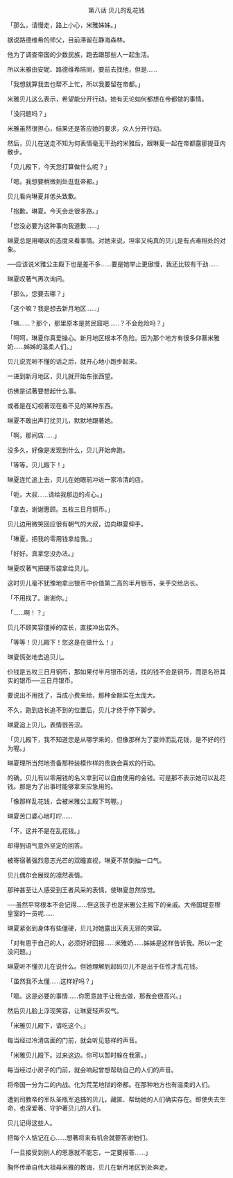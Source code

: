 <p align="center">第八话 贝儿的乱花钱</p>

「那么，请慢走，路上小心，米雅姊姊。」

据说路德维希的师父，目前滞留在静海森林。

他为了调查帝国的少数民族，跑去跟那些人一起生活。

所以米雅由安妮、路德维希陪同，要前去找他，但是……

「我想就算我去也帮不上忙，所以我要留在帝都。」

米雅贝儿这么表示，希望能分开行动。她有无论如何都想在帝都做的事情。

「没问题吗？」

米雅虽然很担心，结果还是答应她的要求，众人分开行动。

然后，贝儿在送走不知为何表情毫无干劲的米雅后，跟琳夏一起在帝都露那提亚内散步。

「贝儿殿下，今天您打算做什么呢？」

「嗯。我想要稍微到处逛逛帝都。」

贝儿看向琳夏并低头致歉。

「抱歉，琳夏。今天会走很多路。」

「您没必要为这种事向我道歉……」

琳夏总是用嘲讽的态度来看事情。对她来说，坦率又纯真的贝儿是有点难相处的对象。

──应该说米雅公主殿下也是差不多……要是她举止更傲慢，我还比较有干劲……

琳夏叹著气再次询问。

「那么，您要去哪？」

「这个嘛？我是想去新月地区……」

「咦……？那个，那里原本是贫民窟吧……？不会危险吗？」

「呵呵，琳夏你真爱操心。新月地区根本不危险。因为那个地方有很多仰慕米雅奶……姊姊的温柔人们。」

贝儿说完听不懂的话之后，就开心地小跑步起来。

一进到新月地区，贝儿就开始东张西望。

彷佛是试著要想起什么事。

或者是在幻视著现在看不见的某种东西。

琳夏不敢出声打扰贝儿，默默地跟著她。

「啊，那间店……」

没多久，好像是发现到什么，贝儿开始奔跑。

「等等，贝儿殿下！」

琳夏连忙追上去，贝儿在她眼前冲进一家冷清的店。

「呃，大叔……请给我那边的点心。」

「拿去，谢谢惠顾。五枚三日月铜币。」

贝儿边用微笑回应很有朝气的大叔，边向琳夏伸手。

「琳夏，把我的零用钱拿给我。」

「好好。真拿您没办法。」

琳夏叹著气把硬币袋拿给贝儿。

这时贝儿毫不犹豫地拿出银币中价值第二高的半月银币，亲手交给店长。

「不用找了。谢谢你。」

「……啊！？」

贝儿不顾笑容僵掉的店长，直接冲出店外。

「等等！贝儿殿下！您这是在做什么！」

琳夏慌张地去追贝儿。

价钱是五枚三日月铜币，那如果付半月银币的话，找的钱不会是铜币，而是名符其实的银币──三日月银币。

要说出不用找了，当成小费来给，那种金额实在太庞大。

不久，跑到店长追不到的位置后，贝儿才终于停下脚步。

琳夏追上贝儿，表情很苦涩。

「贝儿殿下，我不知道您是从哪学来的，但像那样为了耍帅而乱花钱，是不好的行为喔。」

琳夏理所当然地责备那种装模作样的贵族会喜欢的行动。

的确，贝儿有以零用钱的名义拿到可以自由使用的金钱。可是那不表示她可以乱花钱。那是为了出事时能够拿来应急用的。

「像那样乱花钱，会被米雅公主殿下骂喔。」

琳夏苦口婆心地叮咛……

「不，这并不是在乱花钱。」

却得到语气意外坚定的回答。

被寄宿著强烈意志光芒的双瞳直视，琳夏不禁倒抽一口气。

贝儿偶尔会展现的凛然表情。

那种甚至让人感受到王者风采的表情，使琳夏忽然惊觉。

──虽然平常根本不会记得……但这孩子也是米雅公主殿下的亲戚。大帝国堤亚穆皇室的一员呢……

琳夏紧张到身体有些僵硬，贝儿对她露出天真无邪的笑容。

「对有恩于自己的人，必须好好回报……米雅奶……姊姊是这样告诉我。所以一定没问题。」

琳夏听不懂贝儿在说什么。但她理解到起码贝儿不是出于任性才乱花钱。

「虽然我不太懂……这样好吗？」

「嗯。这是必要的事情……你愿意放手让我去做，那我会很高兴。」

然后贝儿脸上浮现笑容，让琳夏轻声叹气。

「米雅贝儿殿下，请吃这个。」

每当经过冷清店面的门前，就会听见慈祥的声音。

「米雅贝儿殿下。过来这边。你可以暂时躲在我家。」

每当经过小房子的门前，就会响起曾想帮助自己的人们的声音。

将帝国一分为二的内战。化为荒芜地狱的帝都。在那种地方也有温柔的人们。

遭到司教帝的军队圣瓶军追捕的贝儿，藏匿、帮助她的人们确实存在。即使失去生命，也深爱著、守护著贝儿的人们。

贝儿记得这些人。

把每个人惦记在心……想著将来有机会就要答谢他们。

「一旦接受到别人的恩惠就不能忘，一定要报答……」

胸怀传承自伟大祖母米雅的教诲，贝儿在新月地区到处奔走。

